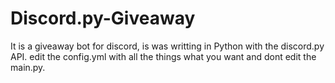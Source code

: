 # Discord.py-Giveaway
It is a giveaway bot for discord, is was writting in Python with the discord.py API. 
edit the config.yml with all the things what you want and dont edit the main.py.
